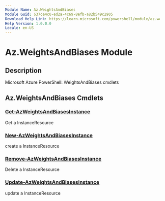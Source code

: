 ```yaml
---
Module Name: Az.WeightsAndBiases
Module Guid: 637ce4c0-ed2a-4c69-8efb-a82b549c2905
Download Help Link: https://learn.microsoft.com/powershell/module/az.weightsandbiases
Help Version: 1.0.0.0
Locale: en-US
---
```


# Az.WeightsAndBiases Module
## Description
Microsoft Azure PowerShell: WeightsAndBiases cmdlets

## Az.WeightsAndBiases Cmdlets
### [Get-AzWeightsAndBiasesInstance](Get-AzWeightsAndBiasesInstance.md)
Get a InstanceResource

### [New-AzWeightsAndBiasesInstance](New-AzWeightsAndBiasesInstance.md)
create a InstanceResource

### [Remove-AzWeightsAndBiasesInstance](Remove-AzWeightsAndBiasesInstance.md)
Delete a InstanceResource

### [Update-AzWeightsAndBiasesInstance](Update-AzWeightsAndBiasesInstance.md)
update a InstanceResource

